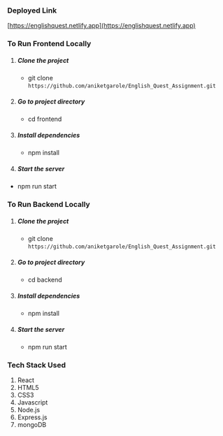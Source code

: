 ### Deployed Link

[https://englishquest.netlify.app](https://englishquest.netlify.app)






### To Run Frontend Locally

1. ##### Clone the project
    * git clone `https://github.com/aniketgarole/English_Quest_Assignment.git`

2. ##### Go to project directory
    * cd frontend

3. ##### Install dependencies
    * npm install

4. ##### Start the server
 * npm run start




### To Run Backend Locally

1. ##### Clone the project
    * git clone `https://github.com/aniketgarole/English_Quest_Assignment.git`

2. ##### Go to project directory
    * cd backend

3. ##### Install dependencies
    * npm install

4. ##### Start the server
    * npm run start 





### Tech Stack Used
1. React
2. HTML5
3. CSS3
4. Javascript
5. Node.js
6. Express.js
7. mongoDB
